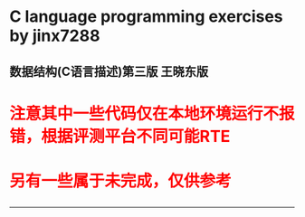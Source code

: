 # C language programming exercises by jinx7288
## 数据结构(C语言描述)第三版  王晓东版 
# <p style="color:red">注意其中一些代码仅在本地环境运行不报错，根据评测平台不同可能RTE</p>
# <p style="color:red">另有一些属于未完成，仅供参考</p>
---